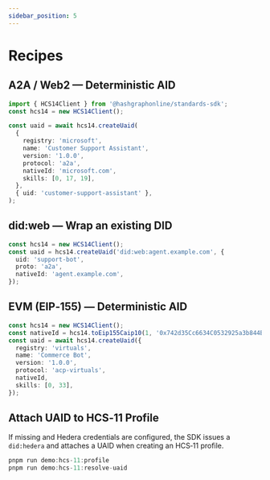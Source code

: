 ```yaml
---
sidebar_position: 5
---
```


# Recipes

## A2A / Web2 — Deterministic AID

```ts
import { HCS14Client } from '@hashgraphonline/standards-sdk';
const hcs14 = new HCS14Client();

const uaid = await hcs14.createUaid(
  {
    registry: 'microsoft',
    name: 'Customer Support Assistant',
    version: '1.0.0',
    protocol: 'a2a',
    nativeId: 'microsoft.com',
    skills: [0, 17, 19],
  },
  { uid: 'customer-support-assistant' },
);
```

## did:web — Wrap an existing DID

```ts
const hcs14 = new HCS14Client();
const uaid = hcs14.createUaid('did:web:agent.example.com', {
  uid: 'support-bot',
  proto: 'a2a',
  nativeId: 'agent.example.com',
});
```

## EVM (EIP‑155) — Deterministic AID

```ts
const hcs14 = new HCS14Client();
const nativeId = hcs14.toEip155Caip10(1, '0x742d35Cc6634C0532925a3b844Bc9e7595f41Bd');
const uaid = await hcs14.createUaid({
  registry: 'virtuals',
  name: 'Commerce Bot',
  version: '1.0.0',
  protocol: 'acp-virtuals',
  nativeId,
  skills: [0, 33],
});
```

## Attach UAID to HCS‑11 Profile

If missing and Hedera credentials are configured, the SDK issues a `did:hedera` and attaches a UAID when creating an HCS‑11 profile.

```ts
pnpm run demo:hcs-11:profile
pnpm run demo:hcs-11:resolve-uaid
```

